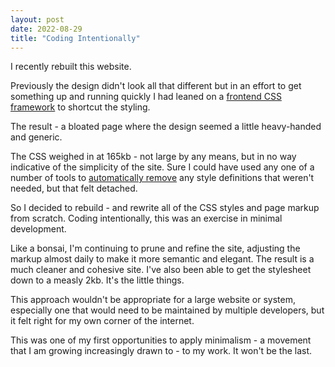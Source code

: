 ```yaml
---
layout: post
date: 2022-08-29
title: "Coding Intentionally"
---
```

I recently rebuilt this website.

Previously the design didn't look all that different but in an effort to get something up and running quickly I had leaned on a [frontend CSS framework](https://getbootstrap.com) to shortcut the styling.

The result - a bloated page where the design seemed a little heavy-handed and generic.

The CSS weighed in at 165kb - not large by any means, but in no way indicative of the simplicity of the site.  Sure I could have used any one of a number of tools to [automatically remove](https://purgecss.com) any style definitions that weren't needed, but that felt detached.

So I decided to rebuild - and rewrite all of the CSS styles and page markup from scratch. Coding intentionally, this was an exercise in minimal development.

Like a bonsai, I'm continuing to prune and refine the site, adjusting the markup almost daily to make it more semantic and elegant. The result is a much cleaner and cohesive site. I've also been able to get the stylesheet down to a measly 2kb. It's the little things.

This approach wouldn't be appropriate for a large website or system, especially one that would need to be maintained by multiple developers, but it felt right for my own corner of the internet.

This was one of my first opportunities to apply minimalism - a movement that I am growing increasingly drawn to - to my work. It won't be the last.
